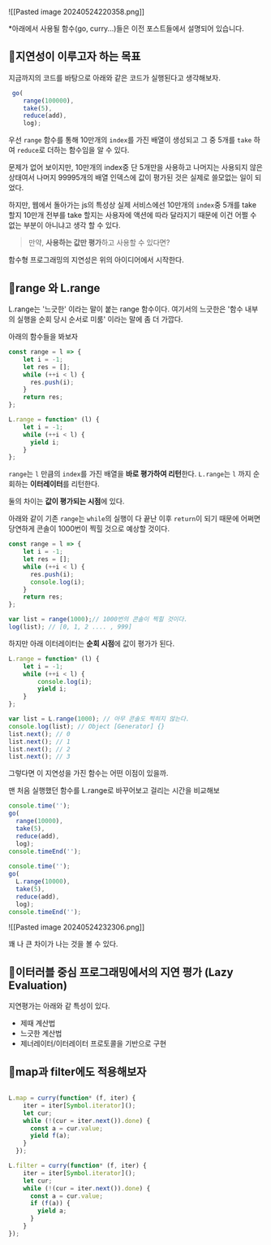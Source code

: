![[Pasted image 20240524220358.png]]


*아래에서 사용될 함수(go, curry...)들은 이전 포스트들에서 설명되어 있습니다.

## 📗지연성이 이루고자 하는 목표

지금까지의 코드를 바탕으로 아래와 같은 코드가 실행된다고 생각해보자.

```js
 go(
    range(100000),
    take(5),
    reduce(add),
    log);
```

우선 `range` 함수를 통해 10만개의 `index`를 가진 배열이 생성되고 그 중 5개를 `take` 하여 `reduce`로 더하는 함수임을 알 수 있다.

문제가 없어 보이지만, 10만개의 index중 단 5개만을 사용하고 나머지는 사용되지 않은 상태여서 
나머지 99995개의 배열 인덱스에 값이 평가된 것은 실제로 쓸모없는 일이 되었다.

하지만, 웹에서 돌아가는 js의 특성상 실제 서비스에선 10만개의 `index`중 5개를 take 할지 10만개 전부를 take 할지는 사용자에 액션에 따라 달라지기 때문에 이건 어쩔 수 없는 부분이 아니냐고 생각 할 수 있다.

> 만약, **사용하는 값만 평가**하고 사용할 수 있다면?

함수형 프로그래밍의 지연성은 위의 아이디어에서 시작한다.

## 📗range 와 L.range

L.range는 '느긋한' 이라는 말이 붙는 range 함수이다.
여기서의 느긋한은 '함수 내부의 실행을 순회 당시 순서로 미룸' 이라는 말에 좀 더 가깝다. 

아래의 함수들을 봐보자

```js
const range = l => {
	let i = -1;
	let res = [];
	while (++i < l) {
	  res.push(i);
	}
	return res;
};

L.range = function* (l) {
    let i = -1;
    while (++i < l) {
      yield i;
    }
};
```

`range`는 `l` 만큼의 `index`를 가진 배열을 **바로 평가하여 리턴**한다.
`L.range`는 `l` 까지 순회하는 **이터레이터**를 리턴한다.

둘의 차이는 **값이 평가되는 시점**에 있다.

아래와 같이 기존 `range`는 `while`의 실행이 다 끝난 이후 `return`이 되기 때문에 어쩌면 당연하게 콘솔이 1000번이 찍힐 것으로 예상할 것이다.

```js
const range = l => {
	let i = -1;
	let res = [];
	while (++i < l) {
	  res.push(i);
	  console.log(i);
	}
	return res;
};

var list = range(1000);// 1000번의 콘솔이 찍힐 것이다.
log(list); // [0, 1, 2 .... , 999]
```


하지만 아래 이터레이터는 **순회 시점**에 값이 평가가 된다.

```js
L.range = function* (l) {
    let i = -1;
    while (++i < l) {
		console.log(i);
	    yield i;
    }
};

var list = L.range(1000); // 아무 콘솔도 찍히지 않는다.
console.log(list); // Object [Generator] {}
list.next(); // 0
list.next(); // 1
list.next(); // 2
list.next(); // 3
```

그렇다면 이 지연성을 가진 함수는 어떤 이점이 있을까.

맨 처음 실행했던 함수를 L.range로 바꾸어보고 걸리는 시간을 비교해보

```js
console.time('');  
go(  
  range(10000),  
  take(5),  
  reduce(add),  
  log);  
console.timeEnd('');  
  
console.time('');  
go(  
  L.range(10000),  
  take(5),  
  reduce(add),  
  log);  
console.timeEnd('');
```

![[Pasted image 20240524232306.png]]

꽤 나 큰 차이가 나는 것을 볼 수 있다.

## 📗이터러블 중심 프로그래밍에서의 지연 평가 (Lazy Evaluation)

지연평가는 아래와 같 특성이 있다.
- 제때 계산법
- 느긋한 계산법
- 제너레이터/이터레이터 프로토콜을 기반으로 구현

## 📗map과 filter에도 적용해보자 

```js

L.map = curry(function* (f, iter) {
    iter = iter[Symbol.iterator]();
    let cur;
    while (!(cur = iter.next()).done) {
      const a = cur.value;
      yield f(a);
    }
  });

L.filter = curry(function* (f, iter) {
	iter = iter[Symbol.iterator]();
    let cur;
    while (!(cur = iter.next()).done) {
      const a = cur.value;
      if (f(a)) {
        yield a;
      }
    }
});
```

